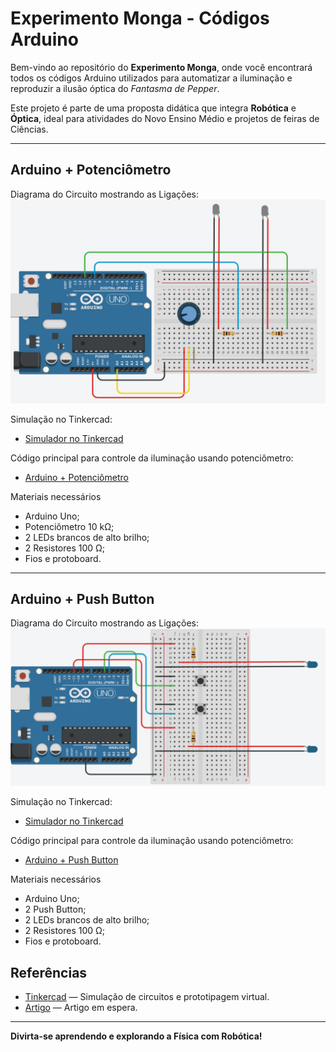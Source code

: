 # Experimento Monga - Códigos Arduino

Bem-vindo ao repositório do **Experimento Monga**, onde você encontrará todos os códigos Arduino utilizados para automatizar a iluminação e reproduzir a ilusão óptica do *Fantasma de Pepper*.  

Este projeto é parte de uma proposta didática que integra **Robótica** e **Óptica**, ideal para atividades do Novo Ensino Médio e projetos de feiras de Ciências.  

---

## Arduino + Potenciômetro

Diagrama do Circuito mostrando as Ligações:
![Circuito Mostrando as Ligações](PotArd.png)

Simulação no Tinkercad:
   - [Simulador no Tinkercad](https://www.tinkercad.com/things/20kknMUIpUK-iluminacao-usando-potenciometro?sharecode=ai6lIu64ALiIXyDZuIvr-SprHF9KPNWgTUGGUGX8-G0)

Código principal para controle da iluminação usando potenciômetro:
  - [Arduino + Potenciômetro](Potenciometro.ino)
    
Materiais necessários

  - Arduino Uno;
  - Potenciômetro 10 kΩ;
  - 2 LEDs brancos de alto brilho;
  - 2 Resistores 100 Ω;
  - Fios e protoboard.

---

## Arduino + Push Button

Diagrama do Circuito mostrando as Ligações:
![Circuito Mostrando as Ligações](TinkerBot.png)

Simulação no Tinkercad:
   - [Simulador no Tinkercad](https://www.tinkercad.com/things/ecqbcfPI4kx-iluminacao-usando-botoes?sharecode=g_ROvi8XSsJWS0bv11aLcfOx-4Wxsi0TJ9ZxMI3u-Kg)

Código principal para controle da iluminação usando potenciômetro:
  - [Arduino + Push Button](bot.ino)
    
Materiais necessários

  - Arduino Uno;
  - 2 Push Button;
  - 2 LEDs brancos de alto brilho;
  - 2 Resistores 100 Ω;
  - Fios e protoboard.

## Referências

- [Tinkercad](https://www.tinkercad.com/dashboard) — Simulação de circuitos e prototipagem virtual.
- [Artigo]() — Artigo em espera.


---

**Divirta-se aprendendo e explorando a Física com Robótica!**
